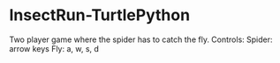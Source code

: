# InsectRun-TurtlePython
Two player game where the spider has to catch the fly.
Controls:
Spider: arrow keys 
Fly: a, w, s, d
